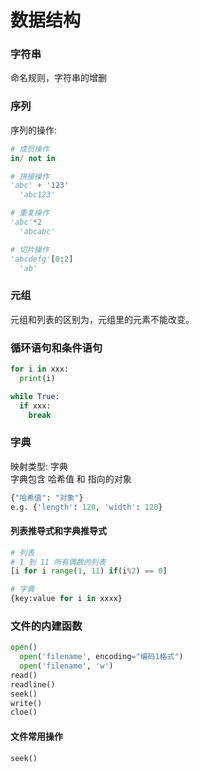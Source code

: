 # 数据结构

### 字符串

命名规则，字符串的增删

### 序列

序列的操作:

```python
# 成员操作
in/ not in

# 拼接操作
'abc' + '123'
  'abc123'

# 重复操作
'abc'*2
  'abcabc'

# 切片操作
'abcdefg'[0:2]
  'ab'
```

### 元组

元组和列表的区别为，元组里的元素不能改变。

### 循环语句和条件语句

```python
for i in xxx:
  print(i)

while True:
  if xxx:
    break
```

### 字典

映射类型: 字典  
字典包含 哈希值 和 指向的对象

```python
{"哈希值": "对象"}
e.g. {'length': 120, 'width': 120}
```

#### 列表推导式和字典推导式

```python
# 列表
# 1 到 11 所有偶数的列表
[i for i range(1, 11) if(i%2) == 0]

# 字典
{key:value for i in xxxx}
```

### 文件的内建函数

```python
open()
  open('filename', encoding="编码1格式")
  open('filename', 'w')
read()
readline()
seek()
write()
cloe()
```

#### 文件常用操作

```python
seek()
```
